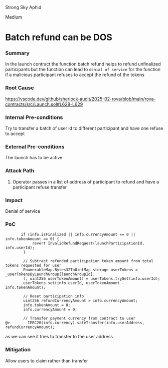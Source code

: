Strong Sky Aphid

Medium

# Batch refund can be DOS

### Summary

In the launch contract the function batch refund helps to refund unfinalized participants but the function can lead to `denial of service` for the function if a malicious participant refuses to accept the refund of the tokens

### Root Cause

https://vscode.dev/github/sherlock-audit/2025-02-rova/blob/main/rova-contracts/src/Launch.sol#L628-L629

### Internal Pre-conditions

Try to transfer a batch of user id to different participant and have one refuse to accept

### External Pre-conditions

The launch has to be active

### Attack Path

1. Operator passes in a list of address of participant to refund and have a participant refuse transfer

### Impact

Denial of service

### PoC
```solidity
       if (info.isFinalized || info.currencyAmount == 0 || info.tokenAmount == 0) {
            revert InvalidRefundRequest(launchParticipationId, info.userId);
        }

        // Subtract refunded participation token amount from total tokens requested for user
        EnumerableMap.Bytes32ToUintMap storage userTokens = _userTokensByLaunchGroup[launchGroupId];
        (, uint256 userTokenAmount) = userTokens.tryGet(info.userId);
        userTokens.set(info.userId, userTokenAmount - info.tokenAmount);

        // Reset participation info
        uint256 refundCurrencyAmount = info.currencyAmount;
        info.tokenAmount = 0;
        info.currencyAmount = 0;

        // Transfer payment currency from contract to user
@>        IERC20(info.currency).safeTransfer(info.userAddress, refundCurrencyAmount);
```
as we can see it tries to transfer to the user address

### Mitigation

Allow users to claim rather than transfer